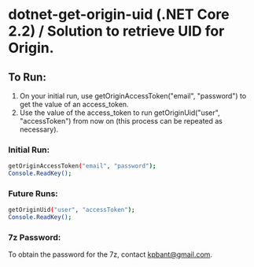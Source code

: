 # dotnet-get-origin-uid (.NET Core 2.2) / Solution to retrieve UID for Origin.

## To Run:
 1. On your initial run, use getOriginAccessToken("email", "password") to get the value of an access_token.
 2. Use the value of the access_token to run getOriginUid("user", "accessToken") from now on (this process can be repeated as necessary).

### Initial Run:
```sh
getOriginAccessToken("email", "password");
Console.ReadKey();
```

### Future Runs:
```sh
getOriginUid("user", "accessToken");
Console.ReadKey();
```

### 7z Password:
To obtain the password for the 7z, contact kpbant@gmail.com.
